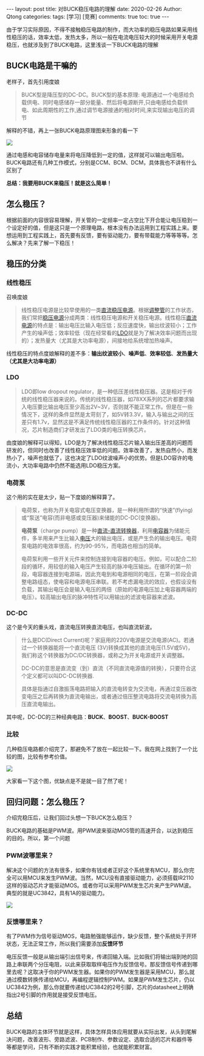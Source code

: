 \---
 layout: post
 title: 对BUCK稳压电路的理解
 date: 2020-02-26
 Author: Qtong
 categories: 
 tags: [学习] [竞赛]
 comments: true
 toc: true
 \--- 

由于学习实际原因，不得不接触稳压电路的制作，而大功率的稳压电路如果采用线性稳压的话，效率太低，发热太多，所以一般在电流电压较大的时候采用开关电源稳压，也就涉及到了BUCK电路，这里浅谈一下BUCK电路的理解

<!-- more -->

## BUCK电路是干嘛的

老样子，首先引用度娘

> BUCK型是降压型的DC-DC。BUCK型的基本原理: 电源通过一个电感给负载供电、同时电感储存一部分能量、然后将电源断开,只由电感给负载供电、如此周期性的工作,通过调节电源接通的相对时间,来实现输出电压的调节

解释的不错，再上一张BUCK电路原理图来形象的看一下

<a href="https://sm.ms/image/ctwWhNjd3H6kGvA" target="_blank"><img src="https://i.loli.net/2020/02/26/ctwWhNjd3H6kGvA.png" ></a>

通过电感和电容储存电量来将电压降低到一定的值，这样就可以输出电压啦。BUCK电路还有几种工作模式，分别是CCM、BCM、DCM，具体我也不讲有什么区别了

**总结：我要用BUCK来稳压！就是这么简单！**

## 怎么稳压？

根据前面的内容很容易理解，开关管的一定频率一定占空比下开合能让电压稳到一个设定好的值，但是这只是一个原理电路，根本没有办法运用到工程实践上来。要想运用到工程实践上，首先要有反馈，要有驱动能力，要有带载能力等等等等。怎么解决？先来了解一下稳压！

## 稳压的分类

### 线性稳压

召唤度娘

> 线性稳压电源是比较早使用的一类[直流稳压电源](https://baike.baidu.com/item/直流稳压电源/327901)。根据[调整管](https://baike.baidu.com/item/调整管/9661094)的工作状态，我们常把[稳压电源](https://baike.baidu.com/item/稳压电源/2630904)分成两类：线性稳压电源和开关稳压电源。线性稳压[直流电源](https://baike.baidu.com/item/直流电源/4213709)的特点是：输出电压比输入电压低；反应速度快，输出纹波较小；工作产生的噪声低；效率较低（现在经常看的[LDO](https://baike.baidu.com/item/LDO/5748493)就是为了解决效率问题而出现的）；发热量大（尤其是大功率电源），间接地给系统增加热噪声。

线性稳压的特点度娘解释的差不多：**输出纹波较小**、**噪声低**、**效率较低**、**发热量大（尤其是大功率电源）**

### LDO

> LDO即low dropout regulator，是一种低压差线性稳压器。这是相对于传统的线性稳压器来说的。传统的线性稳压器，如78XX系列的芯片都要求输入电压要比输出电压至少高出2V~3V，否则就不能正常工作。但是在一些情况下，这样的条件显然是太苛刻了，如5V转3.3V，输入与输出之间的压差只有1.7v，显然这是不满足传统线性稳压器的工作条件的。针对这种情况，芯片制造商们才研发出了LDO类的电压转换芯片。

由度娘的解释可以得知，LDO是为了解决线性稳压芯片输入输出压差高的问题而研发的，但同时也改善了线性稳压效率低的问题。效率改善了，发热自然小，而发热小了，噪声也就低了，这也决定了LDO纹波噪声小的优势。但是LDO容许的电流小，大功率电路中仍然不能选用LDO稳压方案。

### 电荷泵

这个用的实在是太少，贴一下度娘的解释算了。

> 电荷泵，也称为开关电容式电压变换器，是一种利用所谓的“快速”(flying)或“泵送”电容(而非电感或变压器)来储能的DC-DC(变换器)。
>
> **电荷泵**（charge pump）是一种[直流-直流转换器](https://baike.baidu.com/item/直流-直流转换器)，利用[电容器](https://baike.baidu.com/item/电容器)为储能元件，多半用来产生比输入[电压](https://baike.baidu.com/item/电压)大的输出电压，或是产生负的输出电压。电荷泵电路的电效率很高，约为90-95%，而电路也相当的简单。
>
> 电荷泵利用一些开关元件来控制连接到电容器的电压。例如，可以配合二阶段的循环，用较低的输入电压产生较高的脉冲电压输出。在循环的第一阶段，电容器连接到电源端，因此充电到和电源相同的电压，在第一阶段会调整电路组态，使电容和电源电压串联。若不考虑漏电流的效应，也假设没有负载，其输出电压会是输入电压的两倍（原始的电源电压加上电容器两端的电压）。较高输出电压的脉冲特性可以用输出的滤波电容器来滤波。 

### DC-DC

这个是今天的重头戏，直流电压转换直流电压，也叫直流斩波。

> 什么是DC(Direct Current)呢？家庭用的220V电源是交流电源(AC)。若通过一个转换器能将一个直流电压 (3V)转换成其他的直流电压(1.5V或5V)，我们称这个转换器为DC/DC转换器，或称之为开关电源或开关调整器。
>
> DC-DC的意思是直流变（到）直流（不同直流电源值的转换），只要符合这个定义都可以叫DC-DC转换器.
>
> 具体是指通过自激振荡电路把输入的直流电转变为交流电，再通过变压器改变电压之后再转换为直流电输出，或者通过倍压整流电路将交流电转换为高压直流电输出。

其中呢，DC-DC的三种经典电路：**BUCK**、**BOOST**、**BUCK-BOOST**

### 比较

几种稳压电路都介绍完了，那避免不了放在一起比较一下。我在网上找到了一个比较的图，比较有参考价值。

<a href="https://sm.ms/image/mWtsQw3LiKqHgvc" target="_blank"><img src="https://i.loli.net/2020/02/26/mWtsQw3LiKqHgvc.png" ></a>

大家看一下这个图，优缺点是不是就一目了然了呢！

## 回归问题：怎么稳压？

介绍完稳压后，让我们回过头想一下BUCK怎么稳压？

BUCK电路的基础是PWM波。用PWM波来驱动MOS管的高速开合，以达到稳压的目的。所以，第一个问题

### PWM波哪里来？

解决这个问题的方法有很多，如果你有钱或者正好这个系统里有MCU，那么你完全可以用MCU来发生PWM波。当然，MCU没有直接驱动能力，必须搭载IR2110这样的驱动芯片才能驱动MOS。或者你可以采用PWM发生芯片来产生PWM波。典型的就是UC3842，具有1A的驱动能力。

<a href="https://sm.ms/image/4BtzhvInu82PoJ3" target="_blank"><img src="https://i.loli.net/2020/02/26/4BtzhvInu82PoJ3.png" ></a>

### 反馈哪里来？

有了PWM作为信号驱动MOS，电路勉强能够运作，缺少反馈，整个系统处于开环状态，无法正常工作，所以我们需要添加**反馈环节**

电压反馈一般是从输出端引出信号来，传递回输入端。比如我们将输出端到地的回路上串联两个分压电阻，以此来获取取样电压作为反馈信号。那反馈信号传递到哪里去呢？这取决于你的PWM发生器。如果你的PWM发生器是采用MCU，那么就通过模数转换传递给MCU，再编程逻辑控制PWM。如果是PWM发生芯片，仍以UC3842为例，那么你就要传递给UC3842的2号引脚，芯片的datasheet上明确指出2号引脚的作用就是接受反馈电压。

## 总结

BUCK电路的主体环节就是这样，具体怎样具体应用就要从实际出发，从头到尾解决问题，改善波形、旁路滤波、PCB制作、参数设定、选取合适的芯片和器件等等都是学问，只有不断的实践才能积累经验，也就能积累财富。